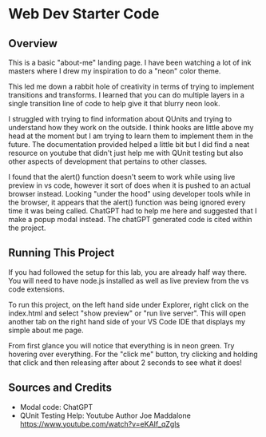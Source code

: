 # Web Dev Starter Code

## Overview

This is a basic "about-me" landing page. I have been watching a lot of ink masters where I drew my inspiration to do a "neon" color theme. 

This led me down a rabbit hole of creativity in terms of trying to implement transitions and transforms. I learned that you can do multiple layers in a single transition line of code to help give it that blurry neon look. 

I struggled with trying to find information about QUnits and trying to understand how they work on the outside. I think hooks are little above my head at the moment but I am trying to learn them to implement them in the future. The documentation provided helped a little bit but I did find a neat resource on youtube that didn't just help me with QUnit testing but also other aspects of development that pertains to other classes. 

I found that the alert() function doesn't seem to work while using live preview in vs code, however it sort of does when it is pushed to an actual browser instead. Looking "under the hood" using developer tools while in the browser, it appears that the alert() function was being ignored every time it was being called. ChatGPT had to help me here and suggested that I make a popup modal instead. The chatGPT generated code is cited within the project. 

## Running This Project
If you had followed the setup for this lab, you are already half way there. You will need to have node.js installed as well as live preview from the vs code extensions. 

To run this project, on the left hand side under Explorer, right click on the index.html and select "show preview" or "run live server". This will open another tab on the right hand side of your VS Code IDE that displays my simple about me page. 

From first glance you will notice that everything is in neon green. Try hovering over everything. For the "click me" button, try clicking and holding that click and then releasing after about 2 seconds to see what it does! 

## Sources and Credits

- Modal code: ChatGPT
- QUnit Testing Help: Youtube Author Joe Maddalone
    https://www.youtube.com/watch?v=eKAIf_qZgls

